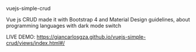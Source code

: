 vuejs-simple-crud

Vue js CRUD made it with Bootstrap 4 and Material Design guidelines, about programming languages with dark mode switch 

LIVE DEMO:
https://giancarlosgza.github.io/vuejs-simple-crud/views/index.html#/
